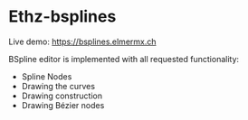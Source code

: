 # Ethz-bsplines

Live demo: https://bsplines.elmermx.ch

BSpline editor is implemented with all requested functionality:

* Spline Nodes
* Drawing the curves
* Drawing construction
* Drawing Bézier nodes



